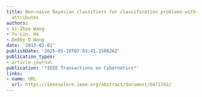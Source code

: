 ```yaml
---
title: Non-naive Bayesian classifiers for classification problems with continuous
  attributes
authors:
- Xi-Zhao Wang
- Yu-Lin. He
- Debby D Wang
date: '2013-02-01'
publishDate: '2025-05-10T07:03:41.158626Z'
publication_types:
- article-journal
publication: '*IEEE Transactions on Cybernetics*'
links:
- name: URL
  url: https://ieeexplore.ieee.org/abstract/document/6471192/
---
```

